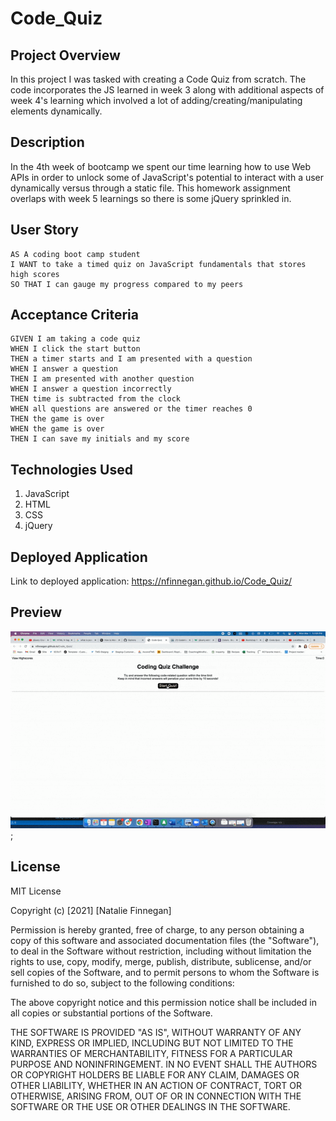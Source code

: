# Code_Quiz

## Project Overview

In this project I was tasked with creating a Code Quiz from scratch. The code incorporates the JS learned in week 3 along with additional aspects of week 4's learning which involved a lot of adding/creating/manipulating elements dynamically.

## Description

In the 4th week of bootcamp we spent our time learning how to use Web APIs in order to unlock some of JavaScript's potential to interact with a user dynamically versus through a static file. This homework assignment overlaps with week 5 learnings so there is some jQuery sprinkled in.

## User Story

```
AS A coding boot camp student
I WANT to take a timed quiz on JavaScript fundamentals that stores high scores
SO THAT I can gauge my progress compared to my peers
```

## Acceptance Criteria

```
GIVEN I am taking a code quiz
WHEN I click the start button
THEN a timer starts and I am presented with a question
WHEN I answer a question
THEN I am presented with another question
WHEN I answer a question incorrectly
THEN time is subtracted from the clock
WHEN all questions are answered or the timer reaches 0
THEN the game is over
WHEN the game is over
THEN I can save my initials and my score
```

## Technologies Used

1.  JavaScript
2.  HTML
3.  CSS
4.  jQuery

## Deployed Application

Link to deployed application: https://nfinnegan.github.io/Code_Quiz/

## Preview

![Code_Quiz_Preview](Code_Quiz.gif);

## License

MIT License

Copyright (c) [2021] [Natalie Finnegan]

Permission is hereby granted, free of charge, to any person obtaining a copy
of this software and associated documentation files (the "Software"), to deal
in the Software without restriction, including without limitation the rights
to use, copy, modify, merge, publish, distribute, sublicense, and/or sell
copies of the Software, and to permit persons to whom the Software is
furnished to do so, subject to the following conditions:

The above copyright notice and this permission notice shall be included in all
copies or substantial portions of the Software.

THE SOFTWARE IS PROVIDED "AS IS", WITHOUT WARRANTY OF ANY KIND, EXPRESS OR
IMPLIED, INCLUDING BUT NOT LIMITED TO THE WARRANTIES OF MERCHANTABILITY,
FITNESS FOR A PARTICULAR PURPOSE AND NONINFRINGEMENT. IN NO EVENT SHALL THE
AUTHORS OR COPYRIGHT HOLDERS BE LIABLE FOR ANY CLAIM, DAMAGES OR OTHER
LIABILITY, WHETHER IN AN ACTION OF CONTRACT, TORT OR OTHERWISE, ARISING FROM,
OUT OF OR IN CONNECTION WITH THE SOFTWARE OR THE USE OR OTHER DEALINGS IN THE
SOFTWARE.
